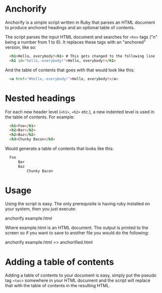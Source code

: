 # Anchorify

Anchorify is a simple script written in Ruby that parses an HTML
document to produce anchored headings and an optional table of contents.

The script parses the input HTML document and searches for `<hn>` tags ("n" being a number from 1 to 6). It replaces these tags with an "anchored" version, like so:

```html
  <h1>Hello, everybody!<h1> # This gets changed to the following line
  <h1 id="hello,-everybody!">Hello, everybody!</h1>
```

And the table of contents that goes with that would look like this:

```html
  <a href="#hello,-everybody!">Hello, everybody!</a>
```

# Nested headings

For each new header level (`<h1>`, `<h2>` etc.), a new indented level is used
in the table of contents. For example:

```html
  <h1>Foo</h1>
  <h2>Bar</h2>
  <h2>Baz</h2>
  <h3>Chunky Bacon</h3>
```

Would generate a table of contents that looks like this:

```html
  Foo
      Bar
      Baz
          Chunky Bacon
```

# Usage

Using the script is easy. The only prerequisite is having ruby installed
on your system, then you just execute:

  anchorify example.html

Where example.html is an HTML document. The output is printed to the
screen so if you want to save to another file you would do the following:

  anchorify example.html >> anchorified.html

# Adding a table of contents

Adding a table of contents to your document is easy, simply put the pseudo
tag `<toc>` somewhere in your HTML document and the script will replace that
with the table of contents in the resulting HTML.
